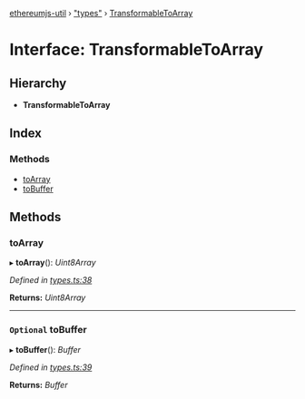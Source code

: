 [ethereumjs-util](../README.md) › ["types"](../modules/_types_.md) › [TransformableToArray](_types_.transformabletoarray.md)

# Interface: TransformableToArray

## Hierarchy

* **TransformableToArray**

## Index

### Methods

* [toArray](_types_.transformabletoarray.md#toarray)
* [toBuffer](_types_.transformabletoarray.md#optional-tobuffer)

## Methods

###  toArray

▸ **toArray**(): *Uint8Array*

*Defined in [types.ts:38](https://github.com/ethereumjs/ethereumjs-monorepo/blob/master/packages/util/src/types.ts#L38)*

**Returns:** *Uint8Array*

___

### `Optional` toBuffer

▸ **toBuffer**(): *Buffer*

*Defined in [types.ts:39](https://github.com/ethereumjs/ethereumjs-monorepo/blob/master/packages/util/src/types.ts#L39)*

**Returns:** *Buffer*
